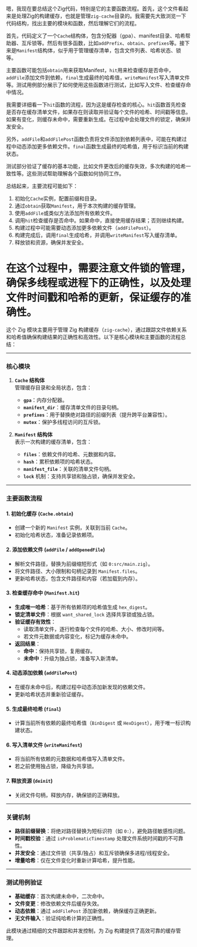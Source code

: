 嗯，我现在要总结这个Zig代码，特别是它的主要函数流程。首先，这个文件看起来是处理Zig的构建缓存，也就是管理`zig-cache`目录的。我需要先大致浏览一下代码结构，找出主要的模块和函数，然后理解它们的流程。

首先，代码定义了一个`Cache`结构体，包含分配器（gpa）、manifest目录、哈希帮助器、互斥锁等。然后有很多函数，比如`addPrefix`、`obtain`、`prefixes`等。接下来是`Manifest`结构体，似乎用于管理缓存清单，包含文件列表、哈希状态、锁等。

主要函数可能包括`obtain`用来获取Manifest，`hit`用来检查缓存是否命中，`addFile`添加文件到依赖，`final`生成最终的哈希值，`writeManifest`写入清单文件等。测试用例部分展示了如何使用这些函数进行测试，比如写入文件、检查缓存命中情况。

我需要详细看一下`hit`函数的流程，因为这是缓存检查的核心。`hit`函数首先检查是否存在缓存清单文件，如果存在则读取并验证每个文件的哈希、时间戳等信息。如果有变化，则缓存未命中，需要重新生成。在过程中会处理文件的锁定，确保并发安全。

另外，`addFile`和`addFilePost`函数负责将文件添加到依赖列表中，可能在构建过程中动态添加更多依赖文件。`final`函数生成最终的哈希值，用于标识当前的构建状态。

测试部分验证了缓存的基本功能，比如文件更改后的缓存失效，多次构建的哈希一致性等。这些测试帮助理解各个函数如何协同工作。

总结起来，主要流程可能如下：
1. 初始化`Cache`实例，配置前缀和目录。
2. 通过`obtain`获取`Manifest`，用于本次构建的缓存管理。
3. 使用`addFile`或类似方法添加所有依赖文件。
4. 调用`hit`检查缓存是否命中。如果命中，直接使用缓存结果；否则继续构建。
5. 构建过程中可能需要动态添加更多依赖文件（`addFilePost`）。
6. 构建完成后，调用`final`生成哈希，并调用`writeManifest`写入缓存清单。
7. 释放锁和资源，确保并发安全。

在这个过程中，需要注意文件锁的管理，确保多线程或进程下的正确性，以及处理文件时间戳和哈希的更新，保证缓存的准确性。
================================================
这个 Zig 模块主要用于管理 Zig 构建缓存（`zig-cache`），通过跟踪文件依赖关系和哈希值确保构建结果的正确性和高效性。以下是核心模块和主要函数的流程总结：

---

### **核心模块**
1. **`Cache` 结构体**  
   管理缓存目录和全局状态，包含：
   - **`gpa`**：内存分配器。
   - **`manifest_dir`**：缓存清单文件的目录句柄。
   - **`prefixes`**：用于替换绝对路径的前缀列表（提升跨平台兼容性）。
   - **`mutex`**：保护多线程访问的互斥锁。

2. **`Manifest` 结构体**  
   表示一次构建的缓存清单，包含：
   - **`files`**：依赖文件的哈希、元数据和内容。
   - **`hash`**：累积依赖项的哈希状态。
   - **`manifest_file`**：关联的清单文件句柄。
   - **`lock`** 机制：支持共享锁和独占锁，确保并发安全。

---

### **主要函数流程**
#### **1. 初始化缓存 (`Cache.obtain`)**  
   - 创建一个新的 `Manifest` 实例，关联到当前 `Cache`。
   - 初始化哈希状态，准备记录依赖项。

#### **2. 添加依赖文件 (`addFile` / `addOpenedFile`)**  
   - 解析文件路径，替换为前缀缩短形式（如 `0:src/main.zig`）。
   - 将文件路径、大小限制和句柄记录到 `Manifest.files`。
   - 更新哈希状态，包含文件路径和内容（若加载到内存）。

#### **3. 检查缓存命中 (`Manifest.hit`)**  
   - **生成唯一哈希**：基于所有依赖项的哈希值生成 `hex_digest`。
   - **锁定清单文件**：根据 `want_shared_lock` 选择共享锁或独占锁。
   - **验证缓存有效性**：
     - 读取清单文件，逐行检查每个文件的哈希、大小、修改时间等。
     - 若文件元数据或内容变化，标记为缓存未命中。
   - **返回结果**：
     - **命中**：保持共享锁，复用缓存。
     - **未命中**：升级为独占锁，准备写入新清单。

#### **4. 动态添加依赖 (`addFilePost`)**  
   - 在缓存未命中后，构建过程中动态添加新发现的依赖文件。
   - 更新哈希状态并重新验证缓存。

#### **5. 生成最终哈希 (`final`)**  
   - 计算当前所有依赖的最终哈希值（`BinDigest` 或 `HexDigest`），用于唯一标识构建状态。

#### **6. 写入清单文件 (`writeManifest`)**  
   - 将当前所有依赖的元数据和哈希值写入清单文件。
   - 若之前使用独占锁，降级为共享锁。

#### **7. 释放资源 (`deinit`)**  
   - 关闭文件句柄，释放内存，确保锁的正确释放。

---

### **关键机制**
- **路径前缀替换**：将绝对路径替换为短标识符（如 `0:`），避免路径敏感性问题。
- **时间戳校验**：通过 `isProblematicTimestamp` 处理文件系统时间戳的不可靠性。
- **并发安全**：通过文件锁（共享/独占）和互斥锁确保多进程/线程安全。
- **增量哈希**：仅在文件变化时重新计算哈希，提升性能。

---

### **测试用例验证**
- **基础缓存**：首次构建未命中，二次命中。
- **文件变更**：修改依赖文件后缓存失效。
- **动态依赖**：通过 `addFilePost` 添加新依赖，确保缓存正确更新。
- **无文件输入**：验证纯哈希计算的正确性。

此模块通过精细的文件跟踪和并发控制，为 Zig 构建提供了高效可靠的缓存管理。